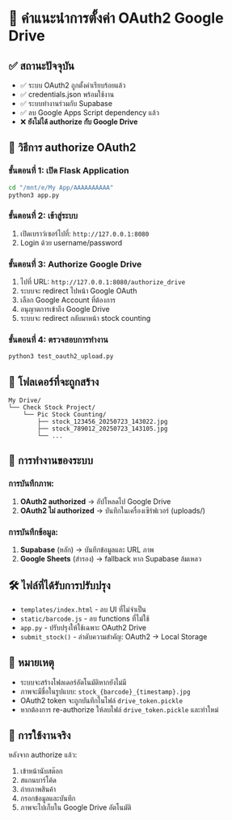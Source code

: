 # 📁 คำแนะนำการตั้งค่า OAuth2 Google Drive

## ✅ สถานะปัจจุบัน
- ✅ ระบบ OAuth2 ถูกตั้งค่าเรียบร้อยแล้ว
- ✅ credentials.json พร้อมใช้งาน
- ✅ ระบบทำงานร่วมกับ Supabase
- ✅ ลบ Google Apps Script dependency แล้ว
- ❌ **ยังไม่ได้ authorize กับ Google Drive**

## 🚀 วิธีการ authorize OAuth2

### ขั้นตอนที่ 1: เปิด Flask Application
```bash
cd "/mnt/e/My App/AAAAAAAAAA"
python3 app.py
```

### ขั้นตอนที่ 2: เข้าสู่ระบบ
1. เปิดเบราว์เซอร์ไปที่: `http://127.0.0.1:8080`
2. Login ด้วย username/password

### ขั้นตอนที่ 3: Authorize Google Drive
1. ไปที่ URL: `http://127.0.0.1:8080/authorize_drive`
2. ระบบจะ redirect ไปหน้า Google OAuth
3. เลือก Google Account ที่ต้องการ
4. อนุญาตการเข้าถึง Google Drive
5. ระบบจะ redirect กลับมาหน้า stock counting

### ขั้นตอนที่ 4: ตรวจสอบการทำงาน
```bash
python3 test_oauth2_upload.py
```

## 📁 โฟลเดอร์ที่จะถูกสร้าง
```
My Drive/
└── Check Stock Project/
    └── Pic Stock Counting/
        ├── stock_123456_20250723_143022.jpg
        ├── stock_789012_20250723_143105.jpg
        └── ...
```

## 🔄 การทำงานของระบบ

### การบันทึกภาพ:
1. **OAuth2 authorized** → อัปโหลดไป Google Drive
2. **OAuth2 ไม่ authorized** → บันทึกในเครื่องเซิร์ฟเวอร์ (uploads/)

### การบันทึกข้อมูล:
1. **Supabase** (หลัก) → บันทึกข้อมูลและ URL ภาพ
2. **Google Sheets** (สำรอง) → fallback หาก Supabase ล้มเหลว

## 🛠️ ไฟล์ที่ได้รับการปรับปรุง
- `templates/index.html` - ลบ UI ที่ไม่จำเป็น
- `static/barcode.js` - ลบ functions ที่ไม่ใช้
- `app.py` - ปรับปรุงให้ใช้เฉพาะ OAuth2 Drive
- `submit_stock()` - ลำดับความสำคัญ: OAuth2 → Local Storage

## 📝 หมายเหตุ
- ระบบจะสร้างโฟลเดอร์อัตโนมัติหากยังไม่มี
- ภาพจะมีชื่อในรูปแบบ: `stock_{barcode}_{timestamp}.jpg`
- OAuth2 token จะถูกบันทึกในไฟล์ `drive_token.pickle`
- หากต้องการ re-authorize ให้ลบไฟล์ `drive_token.pickle` และทำใหม่

## 🎯 การใช้งานจริง
หลังจาก authorize แล้ว:
1. เข้าหน้านับสต๊อก
2. สแกนบาร์โค้ด
3. ถ่ายภาพสินค้า
4. กรอกข้อมูลและบันทึก
5. ภาพจะไปเก็บใน Google Drive อัตโนมัติ